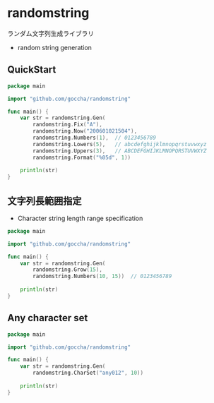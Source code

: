 # randomstring
ランダム文字列生成ライブラリ
- random string generation

## QuickStart
```go
package main

import "github.com/goccha/randomstring"

func main() {
	var str = randomstring.Gen(
		randomstring.Fix("A"), 
		randomstring.Now("200601021504"), 
		randomstring.Numbers(1),  // 0123456789
		randomstring.Lowers(5),   // abcdefghijklmnopqrstuvwxyz
		randomstring.Uppers(3),   // ABCDEFGHIJKLMNOPQRSTUVWXYZ
		randomstring.Format("%05d", 1))
	
	println(str)
} 

```
## 文字列長範囲指定
- Character string length range specification
```go
package main

import "github.com/goccha/randomstring"

func main() {
	var str = randomstring.Gen(
		randomstring.Grow(15), 
		randomstring.Numbers(10, 15))  // 0123456789
        
	println(str)
} 

```

## Any character set
```go
package main

import "github.com/goccha/randomstring"

func main() {
	var str = randomstring.Gen(
		randomstring.CharSet("any012", 10))
	
	println(str)
} 

```
